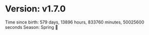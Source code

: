 # Version: v1.7.0
Time since birth: 579 days, 13896 hours, 833760 minutes, 50025600 seconds
Season: Spring 🌸
